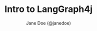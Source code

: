 ---
title: Intro to LangGraph4j
type: tutorial
level: intermediate
topics: [agents, lifecycle, visualization]
status: published
visibility: public
author: Jane Doe (@janedoe)
---